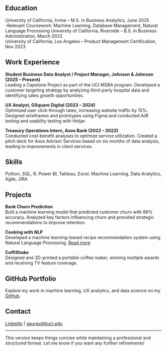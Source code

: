 
## Education  
University of California, Irvine – M.S. in Business Analytics, June 2025  
-Relevant Coursework: Machine Learning, Database Management, Natural Language Processing
University of California, Riverside – B.S. in Business Administration, March 2023  
University of California, Los Angeles – Product Management Certification, Nov 2023  

## Work Experience  
**Student Business Data Analyst / Project Manager, Johnson & Johnson (2025 – Present)**  
Leading a Capstone Project as part of the UCI MSBA program. Developed a customer targeting strategy by analyzing third-party hospital data and identifying sales growth opportunities.  

**UX Analyst, GSquare Digital (2023 – 2024)**  
Optimized user click-through rates, increasing website traffic by 15%. Designed wireframes and prototypes using Figma and conducted A/B testing and usability testing with Hotjar.  

**Treasury Operations Intern, Axos Bank (2022 – 2022)**  
Conducted cost-benefit analyses to optimize service utilization. Created a pitch deck for Axos Advisor Services based on six months of data analysis, leading to improvements in client services.  

## Skills  
Python, SQL, R, Power BI, Tableau, Excel, Machine Learning, Data Analytics, Agile, JIRA  

## Projects  
**Bank Churn Prediction**  
Built a machine learning model that predicted customer churn with 86% accuracy. Analyzed key factors influencing churn and provided strategic recommendations to improve retention.  

**Cooking with NLP**  
Developed a machine learning-based recipe recommendation system using Natural Language Processing. [Read more](https://medium.com/@gauravd_56761/cooking-with-nlp-a-machine-learning-approach-to-recipe-recommendation-12246eb41d9e)  

**CoffiShake**  
Designed and 3D-printed a portable coffee maker, winning multiple awards and receiving TV feature coverage.  

## GitHub Portfolio  
Explore my work in machine learning, UX analytics, and data science on my [GitHub](https://github.com/gauravdixit1622).  

## Contact  
[LinkedIn](https://linkedin.com/in/gaurav-dixit-818998180/) | gauravd@uci.edu  

---  

This version keeps things concise while maintaining a professional and structured format. Let me know if you want any further refinements!

